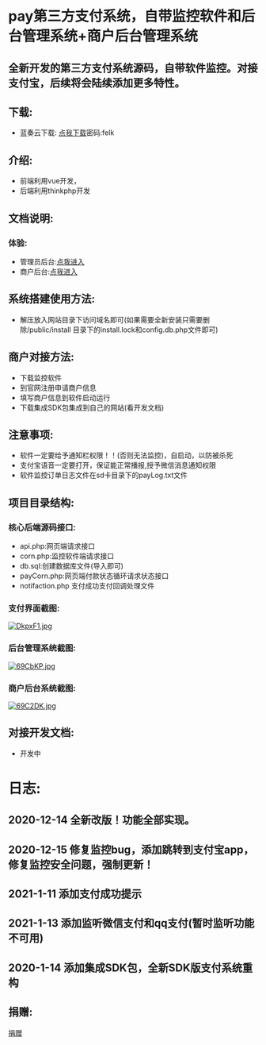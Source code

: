#  pay第三方支付系统，自带监控软件和后台管理系统+商户后台管理系统
## 全新开发的第三方支付系统源码，自带软件监控。对接支付宝，后续将会陆续添加更多特性。
## 下载:
* 蓝奏云下载: [点我下载](https://fusong.lanzous.com/b01c5m8aj
)密码:felk 
## 介绍:
* 前端利用vue开发，
* 后端利用thinkphp开发
## 文档说明:
### 体验:
* 管理员后台:[点我进入](http://103.152.170.170:8083/public/index.php/admin)
* 商户后台:[点我进入](http://103.152.170.170:8083/public/index.php/user)
## 系统搭建使用方法:
* 解压放入网站目录下访问域名即可(如果需要全新安装只需要删除/public/install 目录下的install.lock和config.db.php文件即可)
## 商户对接方法:
* 下载监控软件
* 到官网注册申请商户信息
* 填写商户信息到软件启动运行
* 下载集成SDK包集成到自己的网站(看开发文档)
## 注意事项:
* 软件一定要给予通知栏权限！！(否则无法监控)，自启动，以防被杀死
* 支付宝语音一定要打开，保证能正常播报,授予微信消息通知权限
* 软件监控订单日志文件在sd卡目录下的payLog.txt文件
## 项目目录结构:

### 核心后端源码接口:
* api.php:网页端请求接口
* corn.php:监控软件端请求接口
* db.sql:创建数据库文件(导入即可)
* payCorn.php:网页端付款状态循环请求状态接口
* notifaction.php 支付成功支付回调处理文件
### 支付界面截图:
[![DkpxF1.jpg](https://s3.ax1x.com/2020/11/16/DkpxF1.jpg)](https://imgchr.com/i/DkpxF1)
### 后台管理系统截图:
[![69CbKP.jpg](https://s3.ax1x.com/2021/02/27/69CbKP.jpg)](https://imgtu.com/i/69CbKP)
### 商户后台系统截图:
[![69C2DK.jpg](https://s3.ax1x.com/2021/02/27/69C2DK.jpg)](https://imgtu.com/i/69C2DK)
## 对接开发文档:
* 开发中
# 日志:
## 2020-12-14 全新改版！功能全部实现。
## 2020-12-15 修复监控bug，添加跳转到支付宝app，修复监控安全问题，强制更新！
## 2021-1-11  添加支付成功提示
## 2021-1-13  添加监听微信支付和qq支付(暂时监听功能不可用)
## 2020-1-14  添加集成SDK包，全新SDK版支付系统重构
## 捐赠:
[捐赠](http://103.152.170.170:8088/demo/counter1.php)
